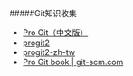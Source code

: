 
#####Git知识收集
- [Pro Git（中文版）](http://git.oschina.net/progit/)
- [progit2](https://github.com/progit/progit2)
- [progit2-zh-tw](https://github.com/progit/progit2-zh-tw)
- [Pro Git book | git-scm.com](https://git-scm.com/book/en/v2)




